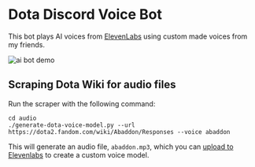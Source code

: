 # Dota Discord Voice Bot

This bot plays AI voices from [ElevenLabs](https://beta.elevenlabs.io) using custom made voices from my friends.


![ai bot demo](https://user-images.githubusercontent.com/6510862/224526407-8c490469-9a30-4d32-84dc-ca799b1aabef.gif)


## Scraping Dota Wiki for audio files


Run the scraper with the following command:

```console
cd audio
./generate-dota-voice-model.py --url https://dota2.fandom.com/wiki/Abaddon/Responses --voice abaddon
```

This will generate an audio file, `abaddon.mp3`, which you can [upload to Elevenlabs](https://beta.elevenlabs.io/voice-lab) to create a custom voice model.


